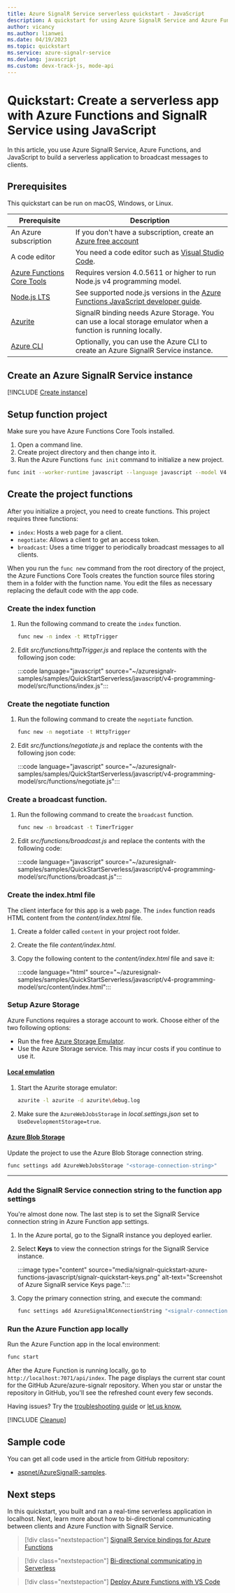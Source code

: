 ```yaml
---
title: Azure SignalR Service serverless quickstart - JavaScript
description: A quickstart for using Azure SignalR Service and Azure Functions to create an App showing GitHub star count using JavaScript.
author: vicancy
ms.author: lianwei
ms.date: 04/19/2023
ms.topic: quickstart
ms.service: azure-signalr-service
ms.devlang: javascript
ms.custom: devx-track-js, mode-api
---
```

# Quickstart: Create a serverless app with Azure Functions and SignalR Service using JavaScript

 In this article, you use Azure SignalR Service, Azure Functions, and JavaScript to build a serverless application to broadcast messages to clients.

## Prerequisites

This quickstart can be run on macOS, Windows, or Linux.

| Prerequisite | Description |
| --- | --- |
| An Azure subscription |If you don't have a subscription, create an [Azure free account](https://azure.microsoft.com/free/?WT.mc_id=A261C142F)|
| A code editor | You need a code editor such as [Visual Studio Code](https://code.visualstudio.com/). |
| [Azure Functions Core Tools](https://github.com/Azure/azure-functions-core-tools#installing)| Requires version 4.0.5611 or higher to run Node.js v4 programming model.|
|[Node.js LTS](https://nodejs.org/en/download/)| See supported node.js versions in the [Azure Functions JavaScript developer guide](../azure-functions/functions-reference-node.md#node-version).|
| [Azurite](../storage/common/storage-use-azurite.md)| SignalR binding needs Azure Storage. You can use a local storage emulator when a function is running locally. |
| [Azure CLI](/cli/azure/install-azure-cli)| Optionally, you can use the Azure CLI to create an Azure SignalR Service instance. 

## Create an Azure SignalR Service instance

[!INCLUDE [Create instance](includes/signalr-quickstart-create-instance.md)]

## Setup function project

Make sure you have Azure Functions Core Tools installed.

1. Open a command line.
1. Create project directory and then change into it. 
1. Run the Azure Functions `func init` command to initialize a new project.

  ```bash
  func init --worker-runtime javascript --language javascript --model V4
  ```
  
## Create the project functions

After you initialize a project, you need to create functions. This project requires three functions: 

- `index`: Hosts a web page for a client.
- `negotiate`: Allows a client to get an access token.
- `broadcast`: Uses a time trigger to periodically broadcast messages to all clients.

When you run the `func new` command from the root directory of the project, the Azure Functions Core Tools creates the function source files storing them in a folder with the function name.  You edit the files as necessary replacing the default code with the app code.

### Create the index function

1. Run the following command to create the `index` function.

    ```bash
    func new -n index -t HttpTrigger
    ```

1. Edit *src/functions/httpTrigger.js* and replace the contents with the following json code:

    :::code language="javascript" source="~/azuresignalr-samples/samples/QuickStartServerless/javascript/v4-programming-model/src/functions/index.js":::


### Create the negotiate function

1. Run the following command to create the `negotiate` function.

    ```bash
    func new -n negotiate -t HttpTrigger
    ```

1. Edit *src/functions/negotiate.js* and replace the contents with the following json code:

    :::code language="javascript" source="~/azuresignalr-samples/samples/QuickStartServerless/javascript/v4-programming-model/src/functions/negotiate.js":::

### Create a broadcast function.

1. Run the following command to create the `broadcast` function.

    ```bash
    func new -n broadcast -t TimerTrigger
    ```

1. Edit *src/functions/broadcast.js* and replace the contents with the following code:
  
    :::code language="javascript" source="~/azuresignalr-samples/samples/QuickStartServerless/javascript/v4-programming-model/src/functions/broadcast.js":::

### Create the index.html file

The client interface for this app is a web page. The `index` function reads HTML content from the *content/index.html* file.

1. Create a folder called `content` in your project root folder.
1. Create the file *content/index.html*.
1. Copy the following content to the *content/index.html* file and save it:

    :::code language="html" source="~/azuresignalr-samples/samples/QuickStartServerless/javascript/v4-programming-model/src/content/index.html":::

### Setup Azure Storage

Azure Functions requires a storage account to work. Choose either of the two following options:

* Run the free [Azure Storage Emulator](../storage/common/storage-use-azurite.md).
* Use the Azure Storage service. This may incur costs if you continue to use it.

#### [Local emulation](#tab/storage-azurite) 

1. Start the Azurite storage emulator:

    ```bash
    azurite -l azurite -d azurite\debug.log
    ```

1. Make sure the `AzureWebJobsStorage` in *local.settings.json* set to `UseDevelopmentStorage=true`.

#### [Azure Blob Storage](#tab/azure-blob-storage) 

Update the project to use the Azure Blob Storage connection string.

```bash
func settings add AzureWebJobsStorage "<storage-connection-string>"
```

---

### Add the SignalR Service connection string to the function app settings

You're almost done now. The last step is to set the SignalR Service connection string in Azure Function app settings.

1. In the Azure portal, go to the SignalR instance you deployed earlier.
1. Select **Keys** to view the connection strings for the SignalR Service instance.

    :::image type="content" source="media/signalr-quickstart-azure-functions-javascript/signalr-quickstart-keys.png" alt-text="Screenshot of Azure SignalR service Keys page.":::

1. Copy the primary connection string, and execute the command:

    ```bash
    func settings add AzureSignalRConnectionString "<signalr-connection-string>"
    ```
  
### Run the Azure Function app locally

Run the Azure Function app in the local environment:

  ```bash
  func start
  ```

After the Azure Function is running locally, go to `http://localhost:7071/api/index`. The page displays the current star count for the GitHub Azure/azure-signalr repository. When you star or unstar the repository in GitHub, you'll see the refreshed count every few seconds.

Having issues? Try the [troubleshooting guide](signalr-howto-troubleshoot-guide.md) or [let us know.](https://aka.ms/asrs/qscsharp)

[!INCLUDE [Cleanup](includes/signalr-quickstart-cleanup.md)]

## Sample code

You can get all code used in the article from GitHub repository: 

* [aspnet/AzureSignalR-samples](https://github.com/aspnet/AzureSignalR-samples/tree/main/samples/QuickStartServerless/javascript/v4-programming-model).

## Next steps

In this quickstart, you built and ran a real-time serverless application in localhost. Next, learn more about how to bi-directional communicating between clients and Azure Function with SignalR Service.

> [!div class="nextstepaction"]
> [SignalR Service bindings for Azure Functions](../azure-functions/functions-bindings-signalr-service.md)

> [!div class="nextstepaction"]
> [Bi-directional communicating in Serverless](https://github.com/aspnet/AzureSignalR-samples/tree/main/samples/BidirectionChat)

> [!div class="nextstepaction"]
> [Deploy Azure Functions with VS Code](/azure/developer/javascript/tutorial-vscode-serverless-node-01)
